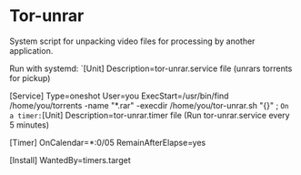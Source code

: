 # Tor-unrar
System script for unpacking video files for processing by another application.

Run with systemd:
`[Unit]
Description=tor-unrar.service file (unrars torrents for pickup)

[Service]
Type=oneshot
User=you
ExecStart=/usr/bin/find /home/you/torrents -name "*.rar" -execdir /home/you/tor-unrar.sh "{}" \;
`
On a timer:
`[Unit]
Description=tor-unrar.timer file (Run tor-unrar.service every 5 minutes)

[Timer]
OnCalendar=*:0/05
RemainAfterElapse=yes

[Install]
WantedBy=timers.target`
`
